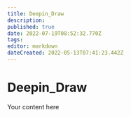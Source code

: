 ```yaml
---
title: Deepin_Draw
description: 
published: true
date: 2022-07-19T08:52:32.770Z
tags: 
editor: markdown
dateCreated: 2022-05-13T07:41:23.442Z
---
```


# Deepin_Draw
Your content here